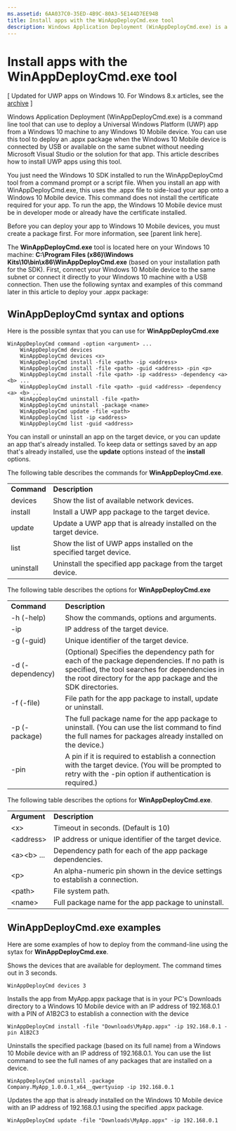 ```yaml
---
ms.assetid: 6AA037C0-35ED-4B9C-80A3-5E144D7EE94B
title: Install apps with the WinAppDeployCmd.exe tool
description: Windows Application Deployment (WinAppDeployCmd.exe) is a command line tool that can use to deploy a Universal Windows Platform (UWP) app from a Windows 10 machine to any Windows 10 Mobile device.
---
```

# Install apps with the WinAppDeployCmd.exe tool

\[ Updated for UWP apps on Windows 10. For Windows 8.x articles, see the [archive](http://go.microsoft.com/fwlink/p/?linkid=619132) \]

Windows Application Deployment (WinAppDeployCmd.exe) is a command line tool that can use to deploy a Universal Windows Platform (UWP) app from a Windows 10 machine to any Windows 10 Mobile device. You can use this tool to deploy an .appx package when the Windows 10 Mobile device is connected by USB or available on the same subnet without needing Microsoft Visual Studio or the solution for that app. This article describes how to install UWP apps using this tool.

You just need the Windows 10 SDK installed to run the WinAppDeployCmd tool from a command prompt or a script file. When you install an app with WinAppDeployCmd.exe, this uses the .appx file to side-load your app onto a Windows 10 Mobile device. This command does not install the certificate required for your app. To run the app, the Windows 10 Mobile device must be in developer mode or already have the certificate installed.

Before you can deploy your app to Windows 10 Mobile devices, you must create a package first. For more information, see \[parent link here\].

The **WinAppDeployCmd.exe** tool is located here on your Windows 10 machine: **C:\\Program Files (x86)\\Windows Kits\\10\\bin\\x86\\WinAppDeployCmd.exe** (based on your installation path for the SDK). First, connect your Windows 10 Mobile device to the same subnet or connect it directly to your Windows 10 machine with a USB connection. Then use the following syntax and examples of this command later in this article to deploy your .appx package:

## WinAppDeployCmd syntax and options

Here is the possible syntax that you can use for **WinAppDeployCmd.exe**

``` syntax
WinAppDeployCmd command -option <argument> ...
    WinAppDeployCmd devices
    WinAppDeployCmd devices <x>
    WinAppDeployCmd install -file <path> -ip <address>
    WinAppDeployCmd install -file <path> -guid <address> -pin <p>
    WinAppDeployCmd install -file <path> -ip <address> -dependency <a> <b> ...
    WinAppDeployCmd install -file <path> -guid <address> -dependency <a> <b> ...
    WinAppDeployCmd uninstall -file <path>
    WinAppDeployCmd uninstall -package <name>
    WinAppDeployCmd update -file <path>
    WinAppDeployCmd list -ip <address>
    WinAppDeployCmd list -guid <address>
```

You can install or uninstall an app on the target device, or you can update an app that's already installed. To keep data or settings saved by an app that's already installed, use the **update** options instead of the **install** options.

The following table describes the commands for **WinAppDeployCmd.exe**.

|             |                                                                     |
|-------------|---------------------------------------------------------------------|
| **Command** | **Description**                                                     |
| devices     | Show the list of available network devices.                         |
| install     | Install a UWP app package to the target device.                     |
| update      | Update a UWP app that is already installed on the target device.    |
| list        | Show the list of UWP apps installed on the specified target device. |
| uninstall   | Uninstall the specified app package from the target device.         |

 

The following table describes the options for **WinAppDeployCmd.exe**

|                  |                                                                                                                                                                                                               |
|------------------|---------------------------------------------------------------------------------------------------------------------------------------------------------------------------------------------------------------|
| **Command**      | **Description**                                                                                                                                                                                               |
| -h (-help)       | Show the commands, options and arguments.                                                                                                                                                                     |
| -ip              | IP address of the target device.                                                                                                                                                                              |
| -g (-guid)       | Unique identifier of the target device.                                                                                                                                                                       |
| -d (-dependency) | (Optional) Specifies the dependency path for each of the package dependencies. If no path is specified, the tool searches for dependencies in the root directory for the app package and the SDK directories. |
| -f (-file)       | File path for the app package to install, update or uninstall.                                                                                                                                                |
| -p (-package)    | The full package name for the app package to uninstall. (You can use the list command to find the full names for packages already installed on the device.)                                                   |
| -pin             | A pin if it is required to establish a connection with the target device. (You will be prompted to retry with the -pin option if authentication is required.)                                                 |

 

The following table describes the options for **WinAppDeployCmd.exe**.

|                        |                                                                              |
|------------------------|------------------------------------------------------------------------------|
| **Argument**           | **Description**                                                              |
| &lt;x&gt;              | Timeout in seconds. (Default is 10)                                          |
| &lt;address&gt;        | IP address or unique identifier of the target device.                        |
| &lt;a&gt;&lt;b&gt; ... | Dependency path for each of the app package dependencies.                    |
| &lt;p&gt;              | An alpha-numeric pin shown in the device settings to establish a connection. |
| &lt;path&gt;           | File system path.                                                            |
| &lt;name&gt;           | Full package name for the app package to uninstall.                          |

 
## WinAppDeployCmd.exe examples

Here are some examples of how to deploy from the command-line using the sytax for **WinAppDeployCmd.exe**.

Shows the devices that are available for deployment. The command times out in 3 seconds.

``` syntax
WinAppDeployCmd devices 3
```

Installs the app from MyApp.appx package that is in your PC's Downloads directory to a Windows 10 Mobile device with an IP address of 192.168.0.1 with a PIN of A1B2C3 to establish a connection with the device

``` syntax
WinAppDeployCmd install -file "Downloads\MyApp.appx" -ip 192.168.0.1 -pin A1B2C3
```

Uninstalls the specified package (based on its full name) from a Windows 10 Mobile device with an IP address of 192.168.0.1. You can use the list command to see the full names of any packages that are installed on a device.

``` syntax
WinAppDeployCmd uninstall -package Company.MyApp_1.0.0.1_x64__qwertyuiop -ip 192.168.0.1
```

Updates the app that is already installed on the Windows 10 Mobile device with an IP address of 192.168.0.1 using the specified .appx package.

``` syntax
WinAppDeployCmd update -file "Downloads\MyApp.appx" -ip 192.168.0.1
```



<!--HONumber=May16_HO4-->


